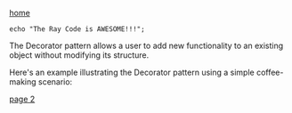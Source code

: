 [home](./page01.md)

```
echo "The Ray Code is AWESOME!!!";
```

The Decorator pattern allows a user to add new functionality to an existing object without modifying its structure.

Here's an example illustrating the Decorator pattern using a simple coffee-making scenario:

[page 2](./page02.md)
